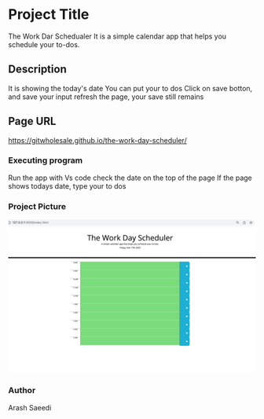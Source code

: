 # Project Title
The Work Dar Schedualer
It is a simple calendar app that helps you schedule your to-dos.
 
## Description

It is showing the today's date
You can put your to dos
Click on save botton, and save your input
refresh the page, your save still remains

## Page URL
https://gitwholesale.github.io/the-work-day-scheduler/

### Executing program

Run the app with Vs code
check the date on the top of the page
If the page shows todays date, type your to dos

### Project Picture
![](mock-up.png)

### Author
Arash Saeedi 